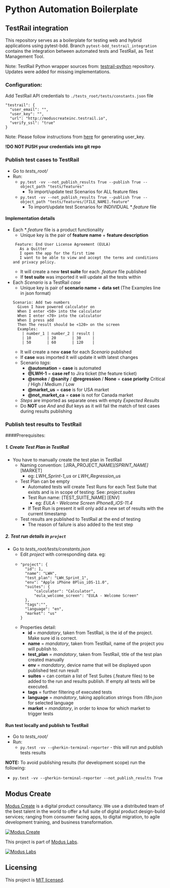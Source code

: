# Python Automation Boilerplate

## TestRail integration
This repository serves as a boilerplate for testing web and hybrid applications using pytest-bdd.
Branch `pytest-bdd_testrail_integration` contains the integration between automated tests and TestRail, as Test Management Tool.

Note: TestRail Python wrapper sources from: [testrail-python](https://github.com/travispavek/testrail-python) repository. Updates were added for missing implementations.

### Configuration:
Add TestRail API credentials to `./tests_root/tests/constants.json` file

```
"testrail": {
  "user_email": "",
  "user_key": "",
  "url": "http://moduscreateinc.testrail.io",
  "verify_ssl": "true"
}
```

Note: Please follow instructions from [here](http://docs.gurock.com/testrail-api2/accessing) for generating user_key.

**!DO NOT PUSH your credentials into git repo**
  
### Publish test cases to TestRail
- Go to *tests_root/*
- Run: 
  - ```py.test -vv --not_publish_results True --publish True --object_path "tests/features"```
    - To import/update test Scenarios for ALL feature files
  - ```py.test -vv --not_publish_results True --publish True --object_path "tests/features/[FILE_NAME].feature"``` 
    - To import/update test Scenarios for INDIVIDUAL **.feature* file
  
#### Implementation details
- Each **.feature* file is a product functionality
  - Unique key is the pair of **feature name** + **feature description**
  ```gherkin
   Feature: End User License Agreement (EULA)
     As a Quitter
     I open the app for the first time
     I want to be able to view and accept the terms and conditions and privacy policy.
  ```
  - It will create a new **test suite** for each *.feature* file published
  - If **test suite** was imported it will update all the tests within
- Each *Scenario* is a TestRail *case*
  - Unique key is pair of **scenario name** + **data set** (The Examples line in json format)
  ```gherkin
  Scenario: Add two numbers
    Given I have powered calculator on
    When I enter <50> into the calculator
    When I enter <70> into the calculator
    When I press add
    Then The result should be <120> on the screen
    Examples:
      | number_1 | number_2 | result |
      | 10       | 20       | 30     |
      | 50       | 60       | 120    |
  ```
  - It will create a new **case** for each *Scenario* published
  - If **case** was imported it will update it with latest changes
  - Scenario *tags*:
    - **@automation** = **case** is automated
    - **@LWH-1** = **case ref** to Jira ticket (the feature ticket)
    - **@smoke** / **@sanity** / **@regression** / **None** = **case priority** Critical / High / Medium / Low
    - **@market_us** = **case** is for USA market
    - **@not_market_ca** = **case** is not for Canada market
  - *Steps* are imported as separate ones with empty *Expected Results*
  - Do **NOT** use *And* and *But* keys as it will fail the match of test cases during results publishing
  
  
### Publish test results to TestRail
####Prerequisites:

##### 1. Create Test Plan in TestRail
- You have to manually create the test plan in TestRail
  - Naming convention: [JIRA_PROJECT_NAME]_[SPRINT_NAME]_[MARKET]
    - eg: *LWH_Sprint-1_us* or *LWH_Regression_us*
  - Test Plan can be empty
    - Automated tests will create Test Runs for each Test Suite that exists and is in scope of testing: See: *project.suites*
    - Test Run name: [TEST_SUITE_NAME] [ENV]
      - eg: *EULA - Welcome Screen iPhone8_iOS-11.4*
    - If Test Run is present it will only add a new set of results with the current timestamp
  - Test results are published to TestRail at the end of testing
    - The reason of failure is also added to the test step

##### 2. Test run details in `project`
- Go to *tests_root/tests/constants.json*
  - Edit *project* with corresponding data. eg:
  - ```
    "project": {
      "id": 1,
      "name": "LWH",
      "test_plan": "LWH_Sprint_1",
      "env": "Apple iPhone 8Plus_iOS-11.0",
      "suites": {
          "calculator": "Calculator",
          "eula_welcome_screen": "EULA - Welcome Screen"
      },
      "tags":"",
      "language": "en",
      "market": "us"
    }
    ```
  - Properties detail:
    - **id** = *mandatory*, taken from TestRail, is the id of the project. Make sure id is correct.
    - **name** = *mandatory*, taken from TestRail, name of the project you will publish to.
    - **test_plan** = *mandatory*, taken from TestRail, title of the test plan created manually
    - **env** = *mandatory*, device name that will be displayed upon published test run result
    - **suites** = can contain a list of Test Suites (.feature files) to be added to the run and results publish. If empty all tests will be executed.
    - **tags** = further filtering of executed tests
    - **language** = *mandatory*, taking application strings from *i18n.json* for selected language 
    - **market** = *mandatory*, in order to know for which market to trigger tests

#### Run test locally and publish to TestRail
- Go to *tests_root/*
- Run: 
    - ```py.test -vv --gherkin-terminal-reporter``` - this will run and publish tests results

**NOTE:** To avoid publishing results (for development scope) run the following:
- ```py.test -vv --gherkin-terminal-reporter --not_publish_results True```


## Modus Create

[Modus Create](https://moduscreate.com) is a digital product consultancy. We use a distributed team of the best talent in the world to offer a full suite of digital product design-build services; ranging from consumer facing apps, to digital migration, to agile development training, and business transformation.

[![Modus Create](https://res.cloudinary.com/modus-labs/image/upload/h_80/v1533109874/modus/logo-long-black.png)](https://moduscreate.com)

This project is part of [Modus Labs](https://labs.moduscreate.com).

[![Modus Labs](https://res.cloudinary.com/modus-labs/image/upload/h_80/v1531492623/labs/logo-black.png)](https://labs.moduscreate.com)

## Licensing

This project is [MIT licensed](./LICENSE).

